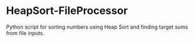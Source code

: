 # HeapSort-FileProcessor
Python script for sorting numbers using Heap Sort and finding target sums from file inputs.
